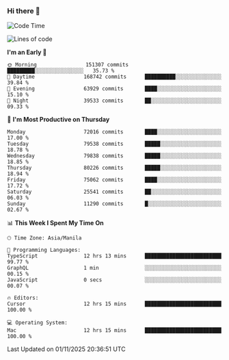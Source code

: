 ### Hi there 👋

<!--START_SECTION:waka-->
![Code Time](http://img.shields.io/badge/Code%20Time-6%2C434%20hrs%2057%20mins-blue)

![Lines of code](https://img.shields.io/badge/From%20Hello%20World%20I%27ve%20Written-142.7%20million%20lines%20of%20code-blue)

**I'm an Early 🐤** 

```text
🌞 Morning                151307 commits      █████████░░░░░░░░░░░░░░░░   35.73 % 
🌆 Daytime                168742 commits      ██████████░░░░░░░░░░░░░░░   39.84 % 
🌃 Evening                63929 commits       ████░░░░░░░░░░░░░░░░░░░░░   15.10 % 
🌙 Night                  39533 commits       ██░░░░░░░░░░░░░░░░░░░░░░░   09.33 % 
```
📅 **I'm Most Productive on Thursday** 

```text
Monday                   72016 commits       ████░░░░░░░░░░░░░░░░░░░░░   17.00 % 
Tuesday                  79538 commits       █████░░░░░░░░░░░░░░░░░░░░   18.78 % 
Wednesday                79838 commits       █████░░░░░░░░░░░░░░░░░░░░   18.85 % 
Thursday                 80226 commits       █████░░░░░░░░░░░░░░░░░░░░   18.94 % 
Friday                   75062 commits       ████░░░░░░░░░░░░░░░░░░░░░   17.72 % 
Saturday                 25541 commits       ██░░░░░░░░░░░░░░░░░░░░░░░   06.03 % 
Sunday                   11290 commits       █░░░░░░░░░░░░░░░░░░░░░░░░   02.67 % 
```


📊 **This Week I Spent My Time On** 

```text
🕑︎ Time Zone: Asia/Manila

💬 Programming Languages: 
TypeScript               12 hrs 13 mins      █████████████████████████   99.77 % 
GraphQL                  1 min               ░░░░░░░░░░░░░░░░░░░░░░░░░   00.15 % 
JavaScript               0 secs              ░░░░░░░░░░░░░░░░░░░░░░░░░   00.07 % 

🔥 Editors: 
Cursor                   12 hrs 15 mins      █████████████████████████   100.00 % 

💻 Operating System: 
Mac                      12 hrs 15 mins      █████████████████████████   100.00 % 
```


 Last Updated on 01/11/2025 20:36:51 UTC
<!--END_SECTION:waka-->


<!--
**rad182/rad182** is a ✨ _special_ ✨ repository because its `README.md` (this file) appears on your GitHub profile.

Here are some ideas to get you started:

- 🔭 I’m currently working on ...
- 🌱 I’m currently learning ...
- 👯 I’m looking to collaborate on ...
- 🤔 I’m looking for help with ...
- 💬 Ask me about ...
- 📫 How to reach me: ...
- 😄 Pronouns: ...
- ⚡ Fun fact: ...
-->
